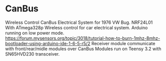 # CanBus
Wireless Control CanBus Electrical System for 1976 VW Bug.
NRF24L01 With ATmega328p Wireless control for car electrical system.
Arduino running on low power mode. https://forum.mysensors.org/topic/3018/tutorial-how-to-burn-1mhz-8mhz-bootloader-using-arduino-ide-1-6-5-r5/2
Receiver module communicate with front/rear/midle modules over CanBus
Modules run on Teensy 3.2 with SN65HVD230 transceiver.

